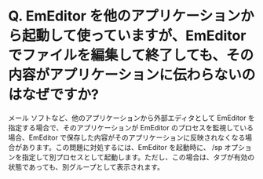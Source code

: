 # Q. EmEditor を他のアプリケーションから起動して使っていますが、EmEditor でファイルを編集して終了しても、その内容がアプリケーションに伝わらないのはなぜですか?

メール ソフトなど、他のアプリケーションから外部エディタとして EmEditor を指定する場合で、そのアプリケーションが EmEditor のプロセスを監視している場合、EmEditor で保存した内容がそのアプリケーションに反映されなくなる場合があります。この問題に対処するには、EmEditor を起動時に、 /sp オプションを指定して別プロセスとして起動します。ただし、この場合は、タブが有効の状態であっても、別グループとして表示されます。
